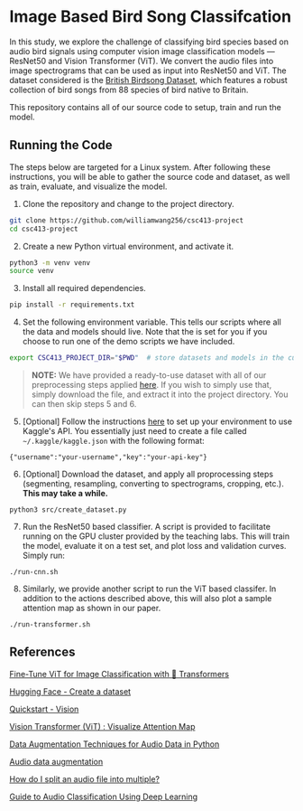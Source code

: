 # Image Based Bird Song Classifcation

In this study, we explore the challenge of classifying bird species based on audio bird signals using computer vision image classification models — ResNet50 and Vision Transformer (ViT). We convert the audio files into image spectrograms that can be used as input into ResNet50 and ViT. The dataset considered is the [British Birdsong Dataset](https://www.kaggle.com/datasets/rtatman/british-birdsong-dataset), which features a robust collection of bird songs from 88 species of bird native to Britain.

This repository contains all of our source code to setup, train and run the model.

## Running the Code

The steps below are targeted for a Linux system. After following these instructions, you will be able to gather the source code and dataset, as well as train, evaluate, and visualize the model.

1. Clone the repository and change to the project directory.
   
```bash
git clone https://github.com/williamwang256/csc413-project
cd csc413-project
```
2. Create a new Python virtual environment, and activate it.
```bash
python3 -m venv venv
source venv
```
3. Install all required dependencies.
```bash
pip install -r requirements.txt
```
4. Set the following environment variable. This tells our scripts where all the data and models should live. Note that the is set for you if you choose to run one of the demo scripts we have included.
```bash
export CSC413_PROJECT_DIR="$PWD"  # store datasets and models in the current working directory
```
> **NOTE:** We have provided a ready-to-use dataset with all of our preprocessing steps applied [here](https://drive.google.com/file/d/1Ekf4ZFG2Y-iPDbEymr3UNZuNHOblTwav/view?usp=drive_link). If you wish to simply use that, simply download the file, and extract it into the project directory. You can then skip steps 5 and 6.

5. [Optional] Follow the instructions [here](https://www.kaggle.com/docs/api) to set up your environment to use Kaggle's API. You essentially just need to create a file called `~/.kaggle/kaggle.json` with the following format:
```
{"username":"your-username","key":"your-api-key"}
```
6. [Optional] Download the dataset, and apply all proprocessing steps (segmenting, resampling, converting to spectrograms, cropping, etc.). **This may take a while.**
```
python3 src/create_dataset.py
```
7. Run the ResNet50 based classifier. A script is provided to facilitate running on the GPU cluster provided by the teaching labs. This will train the model, evaluate it on a test set, and plot loss and validation curves. Simply run:
```
./run-cnn.sh
```
8. Similarly, we provide another script to run the ViT based classifer. In addition to the actions described above, this will also plot a sample attention map as shown in our paper.
```
./run-transformer.sh
```

## References

[Fine-Tune ViT for Image Classification with 🤗 Transformers](https://huggingface.co/blog/fine-tune-vit)

[Hugging Face - Create a dataset](https://huggingface.co/docs/datasets/en/create_dataset)

[Quickstart - Vision](https://huggingface.co/docs/datasets/en/quickstart#vision)

[Vision Transformer (ViT) : Visualize Attention Map](https://www.kaggle.com/code/piantic/vision-transformer-vit-visualize-attention-map)

[Data Augmentation Techniques for Audio Data in Python](https://towardsdatascience.com/data-augmentation-techniques-for-audio-data-in-python-15505483c63c)

[Audio data augmentation](https://www.kaggle.com/code/CVxTz/audio-data-augmentation/notebook)

[How do I split an audio file into multiple?](https://unix.stackexchange.com/a/283547)

[Guide to Audio Classification Using Deep Learning](https://www.analyticsvidhya.com/blog/2022/04/guide-to-audio-classification-using-deep-learning/)






